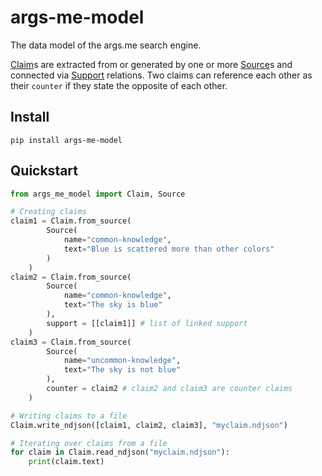 # args-me-model
The data model of the args.me search engine.

[Claim](https://github.com/webis-de/args-me-model/blob/main/src/args_me_model/claim.py)s are extracted from or generated by one or more [Source](https://github.com/webis-de/args-me-model/blob/main/src/args_me_model/source.py)s and connected via [Support](https://github.com/webis-de/args-me-model/blob/main/src/args_me_model/support.py) relations. Two claims can reference each other as their `counter` if they state the opposite of each other.


## Install
```shell
pip install args-me-model
```


## Quickstart
```python
from args_me_model import Claim, Source

# Creating claims
claim1 = Claim.from_source(
        Source(
            name="common-knowledge",
            text="Blue is scattered more than other colors"
        )
    )
claim2 = Claim.from_source(
        Source(
            name="common-knowledge",
            text="The sky is blue"
        ),
        support = [[claim1]] # list of linked support
    )
claim3 = Claim.from_source(
        Source(
            name="uncommon-knowledge",
            text="The sky is not blue"
        ),
        counter = claim2 # claim2 and claim3 are counter claims
    )

# Writing claims to a file
Claim.write_ndjson([claim1, claim2, claim3], "myclaim.ndjson")

# Iterating over claims from a file
for claim in Claim.read_ndjson("myclaim.ndjson"):
    print(claim.text)
```

